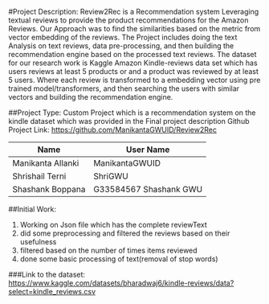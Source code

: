 #Project Description: 
Review2Rec is a Recommendation system Leveraging textual reviews to provide the product recommendations for the Amazon Reviews. Our Approach was to find the similarities based on the metric from vector embedding of the reviews. The Project includes doing the text Analysis on text reviews, data pre-processing, and then building the recommendation engine based on the processed text reviews. 
The dataset for our research work is Kaggle Amazon Kindle-reviews data set which has users reviews at least 5 products or and a product was reviewed by at least 5 users. Where each review is transformed to a embedding vector using pre trained model/transformers, and then searching the users with similar vectors and building the recommendation engine.

##Project Type:
Custom Project which is a recommendation system on the kindle dataset which was provided in the Final project description
Github
Project Link: https://github.com/ManikantaGWUID/Review2Rec

| Name | User Name |
| ------ | ----------- |
| Manikanta Allanki   | ManikantaGWUID |
| Shrishail Terni	| ShriGWU |
| Shashank Boppana   | G33584567 Shashank GWU |

##Initial Work:
1. Working on Json file which has the complete reviewText
2. did some preprocessing and filtered the reviews based on their usefulness
3. filtered based on the number of times items reviewed
4. done some basic processing of text(removal of stop words)

###Link to the dataset:
https://www.kaggle.com/datasets/bharadwaj6/kindle-reviews/data?select=kindle_reviews.csv


